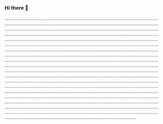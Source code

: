 ### Hi there 👋

..............................................................................................................................................................................................................................................................................................................................................................................................................................................................................................................................................................................................................................................................................................................................................................................................................................................................................................................................................................................................................................................................................................................................................................................................................................................................................................................................................................................................................................................................................................................................................................................................................................................................................................................................................................................................................................................................................................................................................................................................................................................................................................................................................................................................................................................................................................................................................................................................................................................................................................................................................................